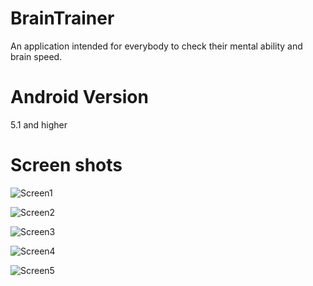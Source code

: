 # BrainTrainer
An application intended for everybody to check their mental ability and brain speed.

# Android Version
5.1 and higher

# Screen shots


![Screen1](app/src/main/res/drawable/screenshot_1534213540.png)


![Screen2](app/src/main/res/drawable/screenshot_1534213546.png)


![Screen3](app/src/main/res/drawable/screenshot_1534213554.png)


![Screen4](app/src/main/res/drawable/screenshot_1534213558.png)


![Screen5](app/src/main/res/drawable/screenshot_1534213575.png)
